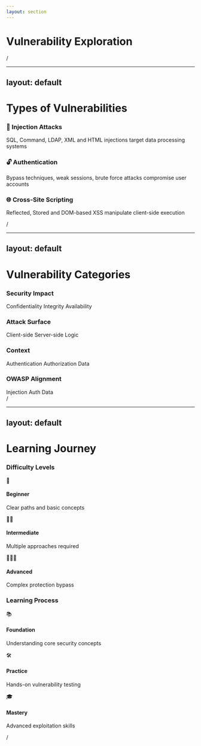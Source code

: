 ```yaml
---
layout: section
---
```


# Vulnerability Exploration

<div class="slide-number">
  <SlideCurrentNo />/<SlideTotalNo />
</div>

<!--
Cette section explore les différentes vulnérabilités présentes dans bWAPP, permettant de comprendre leur diversité et leur impact sur la sécurité des applications web.
-->

---
layout: default
---

# Types of Vulnerabilities

<div class="mt-8 space-y-12">
  <div class="border-l-4 border-blue-500 pl-4">
    <h3 class="text-xl mb-2">💉 Injection Attacks</h3>
    <p>SQL, Command, LDAP, XML and HTML injections target data processing systems</p>
  </div>
  <div class="border-l-4 border-red-500 pl-4">
    <h3 class="text-xl mb-2">🔓 Authentication</h3>
    <p>Bypass techniques, weak sessions, brute force attacks compromise user accounts</p>
  </div>
  <div class="border-l-4 border-green-500 pl-4">
    <h3 class="text-xl mb-2">🌐 Cross-Site Scripting</h3>
    <p>Reflected, Stored and DOM-based XSS manipulate client-side execution</p>
  </div>
</div>

<div class="slide-number">
  <SlideCurrentNo />/<SlideTotalNo />
</div>

<!--
Les injections : Avec plus de 25 vulnérabilités, ce domaine inclut les injections SQL, HTML, de commandes, XML/XPath, et LDAP. Ces vulnérabilités permettent d'apprendre à manipuler les systèmes en contournant leur logique de traitement des données.
Les failles XSS (Cross-Site Scripting) : Plus de 20 vulnérabilités y sont dédiées. Ces failles, telles que les XSS réfléchis, stockés ou basés sur le DOM, visent à manipuler l'exécution du code côté client.
Les problèmes d’authentification : Avec 15 vulnérabilités, on y retrouve le contournement de l’authentification, les gestions de sessions faibles, les attaques par force brute, et même des problèmes liés aux cookies.
Enfin, il y a d’autres vulnérabilités majeures, comme le Cross-Site Request Forgery (CSRF), l’upload de fichiers malveillants, ou les fuites d’informations sensibles.
-->

---
layout: default
---

# Vulnerability Categories

<div class="grid gap-y-16 mt-12">
  <div class="grid grid-cols-2 gap-x-24">
    <div>
      <h3 class="text-blue-400 text-xl uppercase tracking-wider mb-6">Security Impact</h3>
      <div class="text-xl space-x-8">
        <span>Confidentiality</span>
        <span>Integrity</span>
        <span>Availability</span>
      </div>
    </div>
    <div>
      <h3 class="text-green-400 text-xl uppercase tracking-wider mb-6">Attack Surface</h3>
      <div class="text-xl space-x-8">
        <span>Client-side</span>
        <span>Server-side</span>
        <span>Logic</span>
      </div>
    </div>
  </div>
  <div class="grid grid-cols-2 gap-x-24">
    <div>
      <h3 class="text-purple-400 text-xl uppercase tracking-wider mb-6">Context</h3>
      <div class="text-xl space-x-8">
        <span>Authentication</span>
        <span>Authorization</span>
        <span>Data</span>
      </div>
    </div>
    <div>
      <h3 class="text-orange-400 text-xl uppercase tracking-wider mb-6">OWASP Alignment</h3>
      <div class="text-xl space-x-8">
        <span>Injection</span>
        <span>Auth</span>
        <span>Data</span>
      </div>
    </div>
  </div>
</div>

<div class="slide-number">
  <SlideCurrentNo />/<SlideTotalNo />
</div>

<!--
Pour faciliter l’apprentissage, ces vulnérabilités sont également organisées en plusieurs catégories :

Par leur impact sur la sécurité : Cela inclut la confidentialité, l’intégrité, ou encore la disponibilité des données.
Par type d’attaque : Certaines vulnérabilités ciblent les clients, d’autres les serveurs, la logique métier, ou encore la configuration.
Par leur alignement avec l’OWASP Top 10 : bWAPP met un point d’honneur à suivre les bonnes pratiques et les principaux risques de sécurité identifiés dans le domaine.
Par contexte d’exploitation : On peut s’exercer sur des scénarios locaux ou distants, avec ou sans interaction utilisateur, et même en tenant compte du niveau d’authentification.
-->

---
layout: default
---

# Learning Journey

<div class="grid grid-cols-2 gap-12 mt-12">
  <div class="space-y-8">
    <h3 class="text-xl mb-6">Difficulty Levels</h3>
    <div class="space-y-6">
      <div class="flex items-center gap-4">
        <span class="text-3xl">🎯</span>
        <div>
          <h4 class="font-bold">Beginner</h4>
          <p>Clear paths and basic concepts</p>
        </div>
      </div>
      <div class="flex items-center gap-4">
        <span class="text-3xl">🎯🎯</span>
        <div>
          <h4 class="font-bold">Intermediate</h4>
          <p>Multiple approaches required</p>
        </div>
      </div>
      <div class="flex items-center gap-4">
        <span class="text-3xl">🎯🎯🎯</span>
        <div>
          <h4 class="font-bold">Advanced</h4>
          <p>Complex protection bypass</p>
        </div>
      </div>
    </div>
  </div>

  <div class="space-y-8">
    <h3 class="text-xl mb-6">Learning Process</h3>
    <div class="space-y-6">
      <div class="flex items-center gap-4">
        <span class="text-3xl">📚</span>
        <div>
          <h4 class="font-bold">Foundation</h4>
          <p>Understanding core security concepts</p>
        </div>
      </div>
      <div class="flex items-center gap-4">
        <span class="text-3xl">🛠️</span>
        <div>
          <h4 class="font-bold">Practice</h4>
          <p>Hands-on vulnerability testing</p>
        </div>
      </div>
      <div class="flex items-center gap-4">
        <span class="text-3xl">🎓</span>
        <div>
          <h4 class="font-bold">Mastery</h4>
          <p>Advanced exploitation skills</p>
        </div>
      </div>
    </div>
  </div>
</div>

<div class="slide-number">
  <SlideCurrentNo />/<SlideTotalNo />
</div>

<!--
Le parcours pédagogique est progressif :

- Niveau débutant : vulnérabilités évidentes pour comprendre les concepts
- Niveau intermédiaire : protections basiques nécessitant des techniques avancées
- Niveau expert : défis complexes pour maîtriser les contre-mesures sophistiquées
-->
